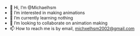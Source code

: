 - 👋 Hi, I’m @Michaelhsm
- 👀 I’m interested in making animations
- 🌱 I’m currently learning nothing
- 💞️ I’m looking to collaborate on animation making
- 📫 How to reach me is by email, michxelhsm2002@gmail.com

<!---
Michaelhsm/Michaelhsm is a ✨ special ✨ repository because its `README.md` (this file) appears on your GitHub profile.
You can click the Preview link to take a look at your changes.
--->
